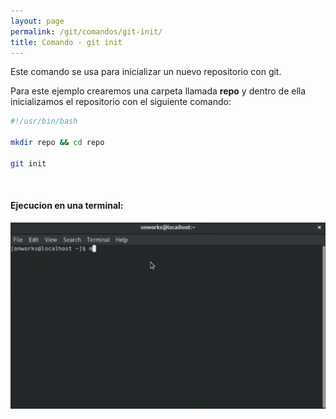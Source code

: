 ```yaml
---
layout: page
permalink: /git/comandos/git-init/
title: Comando - git init
---
```


Este comando se usa para inicializar un nuevo repositorio con git.

Para este ejemplo crearemos una carpeta llamada **repo** y dentro de ella inicializamos el repositorio con el siguiente comando:   

``` bash
#!/usr/bin/bash

mkdir repo && cd repo

git init
```

&nbsp;
#### Ejecucion en una terminal:    

![Drag Racing](../../../assets/images/gif/git/comandos/git-init.gif)